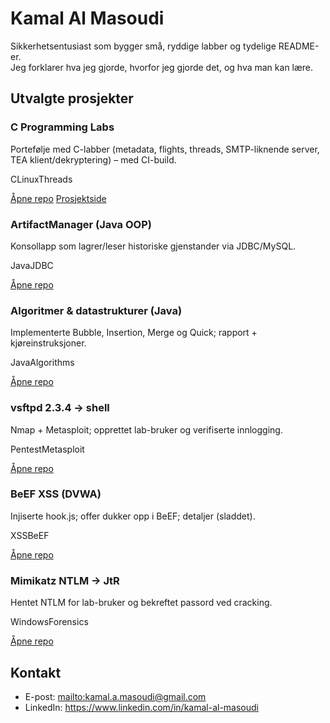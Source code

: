 ﻿<link rel="stylesheet" href="/assets/css/style.css">

# Kamal Al Masoudi

Sikkerhetsentusiast som bygger små, ryddige labber og tydelige README-er.  
Jeg forklarer hva jeg gjorde, hvorfor jeg gjorde det, og hva man kan lære.

## Utvalgte prosjekter

<div class="cards">
  <div class="card">
    <h3>C Programming Labs</h3>
    <p>Portefølje med C-labber (metadata, flights, threads, SMTP-liknende server, TEA klient/dekryptering) – med CI-build.</p>
    <div class="badges"><span class="badge">C</span><span class="badge">Linux</span><span class="badge">Threads</span></div>
    <p><a class="btn" href="https://github.com/Masoudikamal/c-programming-labs">Åpne repo</a>
       <a class="btn" href="./c-labs/">Prosjektside</a></p>
  </div>

  <div class="card">
    <h3>ArtifactManager (Java OOP)</h3>
    <p>Konsollapp som lagrer/leser historiske gjenstander via JDBC/MySQL.</p>
    <div class="badges"><span class="badge">Java</span><span class="badge">JDBC</span></div>
    <p><a class="btn" href="https://github.com/Masoudikamal/ArtifactManager">Åpne repo</a></p>
  </div>

  <div class="card">
    <h3>Algoritmer & datastrukturer (Java)</h3>
    <p>Implementerte Bubble, Insertion, Merge og Quick; rapport + kjøreinstruksjoner.</p>
    <div class="badges"><span class="badge">Java</span><span class="badge">Algorithms</span></div>
    <p><a class="btn" href="https://github.com/Masoudikamal/algorithms-and-datastructures">Åpne repo</a></p>
  </div>

  <div class="card">
    <h3>vsftpd 2.3.4 → shell</h3>
    <p>Nmap + Metasploit; opprettet lab-bruker og verifiserte innlogging.</p>
    <div class="badges"><span class="badge">Pentest</span><span class="badge">Metasploit</span></div>
    <p><a class="btn" href="https://github.com/Masoudikamal/vsftpd-234-backdoor-lab">Åpne repo</a></p>
  </div>

  <div class="card">
    <h3>BeEF XSS (DVWA)</h3>
    <p>Injiserte hook.js; offer dukker opp i BeEF; detaljer (sladdet).</p>
    <div class="badges"><span class="badge">XSS</span><span class="badge">BeEF</span></div>
    <p><a class="btn" href="https://github.com/Masoudikamal/beef-xss-dvwa-lab">Åpne repo</a></p>
  </div>

  <div class="card">
    <h3>Mimikatz NTLM → JtR</h3>
    <p>Hentet NTLM for lab-bruker og bekreftet passord ved cracking.</p>
    <div class="badges"><span class="badge">Windows</span><span class="badge">Forensics</span></div>
    <p><a class="btn" href="https://github.com/Masoudikamal/mimikatz-ntlm-crack-lab">Åpne repo</a></p>
  </div>
</div>

## Kontakt
- E-post: <mailto:kamal.a.masoudi@gmail.com>  
- LinkedIn: <https://www.linkedin.com/in/kamal-al-masoudi>
